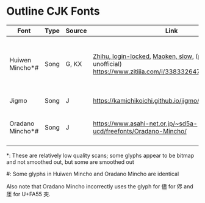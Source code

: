 # Outline CJK Fonts

| Font | Type | Source | Link | Derivative? |
| --- | -- | --- | --- | --- |
| Huiwen Mincho\*# | Song | G, KX | [Zhihu, login-locked](https://zhuanlan.zhihu.com/p/344103391), [Maoken, slow](https://www.maoken.com/freefonts/9288.html), (probably unofficial) <https://www.zitijia.com/i/338332647849741369.html> | Official Han reform documents throughout the 50s and the 60s |
| Jigmo | Song | J | <https://kamichikoichi.github.io/jigmo/> | GlyphWiki glyphs |
| Oradano Mincho\*# | Song | J | <https://www.asahi-net.or.jp/~sd5a-ucd/freefonts/Oradano-Mincho/> | Mostly "築地三号活字" found in dictionaries |

\*: These are relatively low quality scans; some glyphs appear to be bitmap and not smoothed out, but some are smoothed out

#: Some glyphs in Huiwen Mincho and Oradano Mincho are identical

Also note that Oradano Mincho incorrectly uses the glyph for 儘 for 侭 and 厓 for U+FA55 突.
